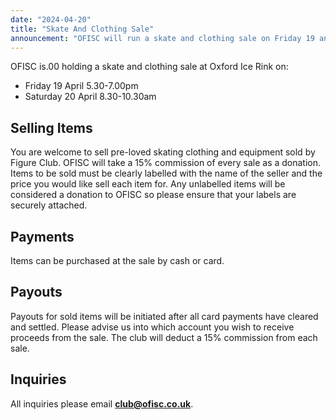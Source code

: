 ```yaml
---
date: "2024-04-20"
title: "Skate And Clothing Sale"
announcement: "OFISC will run a skate and clothing sale on Friday 19 and Saturday 20 April at Oxford Ice Rink"
---
```


OFISC is.00 holding a skate and clothing sale at Oxford Ice Rink on:
+ Friday 19 April 5.30-7.00pm
+ Saturday 20 April 8.30-10.30am

## Selling Items

You are welcome to sell pre-loved skating clothing and equipment sold by Figure Club. OFISC will take a 15% commission of every sale as a donation. Items to be sold must be clearly labelled with the name of the seller and the price you would like sell each item for. Any unlabelled items will be considered a donation to OFISC so please ensure that your labels are securely attached.

## Payments

Items can be purchased at the sale by cash or card.

## Payouts

Payouts for sold items will be initiated after all card payments have cleared and settled. Please advise us into which account you wish to receive proceeds from the sale. The club will deduct a 15% commission from each sale.

## Inquiries

All inquiries please email **club@ofisc.co.uk**.
